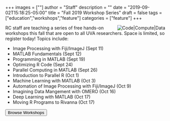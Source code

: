 +++
images = [""]
author = "Staff"
description = ""
date = "2019-09-02T15:18:25-05:00"
title = "Fall 2019 Workshop Series"
draft = false
tags = ["education","workshops","feature"]
categories = ["feature"]
+++

<img src="/images/compute-code-data.png" alt="Code|Compute|Data" style="max-width:33%;float:right;" />

RC staff are teaching a series of free hands-on workshops this fall that are open to all UVA researchers. Space is limited, so register today! Topics include:

* Image Processing with Fiji/ImageJ (Sept 11)
* MATLAB Fundamentals (Sept 12)
* Programming in MATLAB (Sept 19)
* Optimizing R Code (Sept 24)
* Parallel Computing in MATLAB (Sept 26)
* Introduction to Parallel R (Oct 1)
* Machine Learning with MATLAB (Oct 3)
* Automation of Image Processing with Fiji/ImageJ (Oct 9)
* Imagining Data Mangement with OMERO (Oct 16)
* Deep Learning with MATLAB (Oct 17)
* Moving R Programs to Rivanna (Oct 17)


[<button class="btn btn-warning">Browse Workshops</button>](/education/workshops/)

